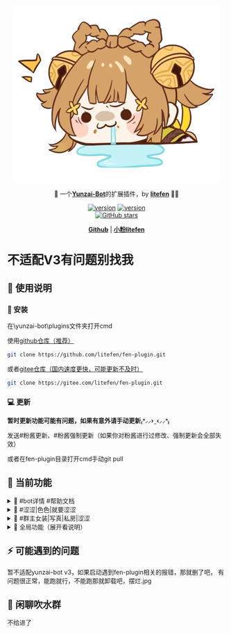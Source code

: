 <br>
<p align="center">
<a href="https://blog.litefen.com/all/fen-plugin.html" target="_blank">
<img src="data/readme/111.png" alt="litefen" height="405" width="477"/>
</a>
</p>

<p align="center">
🤹 一个<a href="https://github.com/Le-niao/Yunzai-Bot" target="__blank"><b>Yunzai-Bot</b></a>的扩展插件，by <a  href="https://github.com/litefen" target="__blank"><b>litefen</b></a> 🧑‍💻
</p>

<p align="center">
<a href="https://github.com/litefen/fen-plugin" target="__blank"><img src="https://img.shields.io/badge/v-0.0.6-red?color=ff6a91" alt="version"></a>
<a href="https://github.com/litefen/fen-plugin" target="__blank"><img src="https://img.shields.io/badge/v-0.0.6-red?color=ff6a91" alt="version"></a>
<br>
<a href="https://github.com/litefen/fen-plugin" target="__blank"><img alt="GitHub stars" src="https://img.shields.io/github/stars/litefen/fen-plugin?style=social"></a>
</p>

<p align="center">
  <a href="https://github.com/litefen/fen-plugin"><b>Github</b></a> | <a href="https://blog.litefen.com/"><b>小粉litefen</b></a>
</p>

# 不适配V3有问题别找我

## 📝 使用说明

### 🧰 安装

在\yunzai-bot\plugins文件夹打开cmd

使用[github仓库（推荐）](https://github.com/litefen/fen-plugin)
```bash
git clone https://github.com/litefen/fen-plugin.git
```
或者[gitee仓库（国内速度更快，可能更新不及时）](https://gitee.com/litefen/fen-plugin)

```bash
git clone https://gitee.com/litefen/fen-plugin.git
```
### 💻 更新

 **暂时更新功能可能有问题，如果有意外请手动更新₍ᐢ⸝⸝› ̫ ‹⸝⸝ᐢ₎**

发送#粉酱更新、#粉酱强制更新（如果你对粉酱进行过修改、强制更新会全部失效）

或者在fen-plugin目录打开cmd手动git pull

## 🤹 当前功能

<details>
<summary>
📰 #bot详情 #帮助文档
</br>
</summary>
一个我写的yunzai-bot的所有功能的使用演示和cookie获取合集（不包含ios获取方法）</br>
发送以下命令均可触发</br>
 #cookie详情 #(bot|帮助|使用)(详情|说明使用文档|文档|演示)

<img src="data/readme/帮助文档.png" alt="#bot详情"></br></br>

</details>

<details>
<summary>
🎥 #涩涩|色色|就要涩涩
</br>
</summary>
不可以涩涩，涩涩就挨打
</br>
<img src="data/readme/涩涩.png" alt="#涩涩"></br></br>

🤹 #偏要|就要|偏要|给我涩涩</br>

都说了不可以，涩涩就禁言五分钟（需要bot是管理员）

<img src="data/readme/就要涩涩.png" alt="#涩涩">

</details>

<details>
<summary>
🌟 #群主女装|写真|私房|涩涩
</summary>
给发群主女装的通通禁言五分钟（需要是管理员）
</br>
（可以添加自己的名字，打开apps\群主写真.js修改正则为自己的名字即可）
<img src="data/readme/群主女装.png" alt="#群主女装"></br>
</details>

<details>
<summary>🎨 全局功能（展开看说明）</summary>
代替yunzai的全局表情包、语音功能；增加视频功能；发送文件名触发</br>
语音和视频功能需要ffmpeg支持，有关ffmpeg报错的自行百度重装ffmpeg
命令：#(语音|全局表情|视频)(列表|目录|有哪些)</br>
 表情列表和yunzai自带的表情列表重复了，这里改为了全局表情列表触发
</br>

*音频、语音文件`/fen-plugin/resources/global/voice/`*
 
<img src="data/readme/哒哒哒.png" alt="全局">
</br>

*表情、图片目录`/fen-plugin/resources/global/img/`*
 
<img src="data/readme/吃啥呢.png" alt="全局">
</br>

*视频文件`/fen-plugin/resources/global/video/`*
 
<img src="data/readme/啊对对对.png" alt="全局">

</details>


<!-- - 🎨 [**Themable**](https://sli.dev/themes/gallery.html) - theme can be shared and used with npm packages.
- 🌈 [**Stylish**](https://sli.dev/guide/syntax.html#embedded-styles) - [Windi CSS](https://windicss.org/) on-demand utilities, easy-to-use embedded stylesheets.
- 🤹 [**Interactive**](https://sli.dev/custom/directory-structure.html#components) - embedding Vue components seamlessly.
- 🎙 [**Presenter Mode**](https://sli.dev/guide/presenter-mode.html) - use another window, or even your phone to control your slides.
- 🧮 [**LaTeX**](https://sli.dev/guide/syntax.html#latex) - built-in LaTeX math equations support.
- 📰 [**Diagrams**](https://sli.dev/guide/syntax.html#diagrams) - creates diagrams with textual descriptions
- 🌟 [**Icons**](https://sli.dev/guide/syntax.html#icons) - access to icons from any iconset directly.
- 💻 [**Editors**](https://sli.dev/guide/editors.html) - integrated editor, or [extension for VS Code](https://github.com/slidevjs/slidev-vscode)
- 🎥 [**Recording**](https://sli.dev/guide/recording.html) - built-in recording and camera view.
- 📤 [**Portable**](https://sli.dev/guide/exporting.html) - export into PDF, PNGs, or even a hostable SPA.
- ⚡️ [**Fast**](https://vitejs.dev) - instant reloading powered by [Vite](https://vitejs.dev).
- 🛠 [**Hackable**](https://sli.dev/custom/config-vite.html) - using Vite plugins, Vue components, or any npm packages. -->


## ⚡️ 可能遇到的问题
暂不适配yunzai-bot v3，如果启动遇到fen-plugin相关的报错，那就删了吧，
有问题很正常，能跑就行，不能跑那就卸载吧，摆烂.jpg

## 🌈 闲聊吹水群
不给进了

